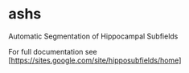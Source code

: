 # ashs
Automatic Segmentation of Hippocampal Subfields

For full documentation see [https://sites.google.com/site/hipposubfields/home]
